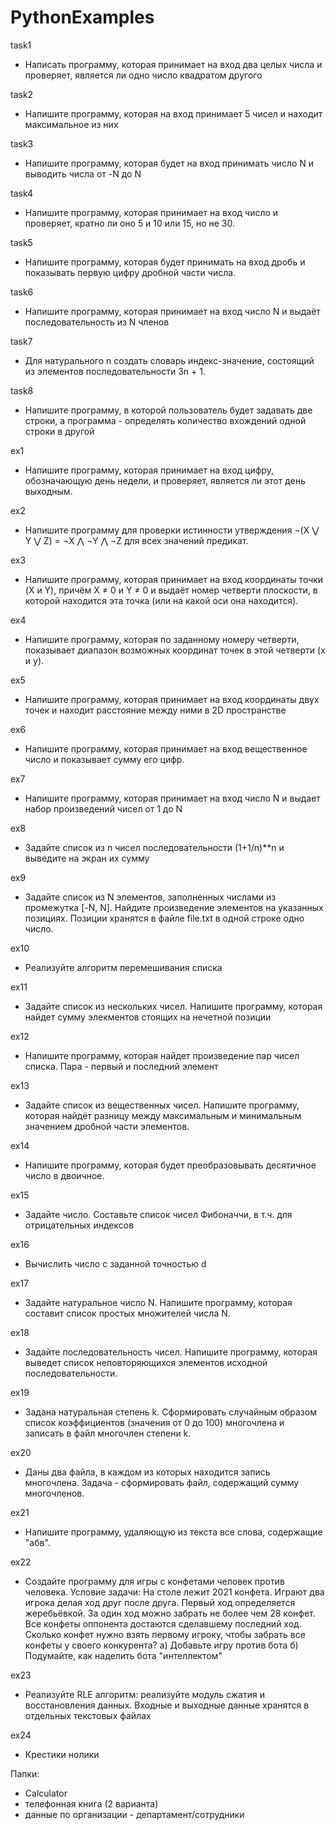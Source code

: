 # PythonExamples
task1
* Написать программу, которая принимает на вход два целых числа и проверяет, является ли одно число квадратом другого

task2
* Напишите программу, которая на вход принимает 5 чисел и находит максимальное из них
 
task3
* Напишите программу, которая будет на вход принимать число N и выводить числа от -N до N

task4
* Напишите программу, которая принимает на вход число и проверяет, кратно ли оно 5 и 10 или 15, но не 30.

task5
* Напишите программу, которая будет принимать на вход дробь и показывать первую цифру дробной части числа.


task6
* Напишите программу, которая принимает на вход число N и выдаёт последовательность из N членов

task7
* Для натурального n создать словарь индекс-значение, состоящий из элементов последовательности 3n + 1.

task8
* Напишите программу, в которой пользователь будет задавать две строки, а программа - определять количество вхождений одной строки в другой

ex1
* Напишите программу, которая принимает на вход цифру, обозначающую день недели, и проверяет, является ли этот день выходным.

ex2
* Напишите программу для проверки истинности утверждения ¬(X ⋁ Y ⋁ Z) = ¬X ⋀ ¬Y ⋀ ¬Z для всех значений предикат.

ex3
* Напишите программу, которая принимает на вход координаты точки (X и Y), причём X ≠ 0 и Y ≠ 0 и выдаёт номер четверти плоскости, в которой находится эта точка (или на какой оси она находится).

ex4
* Напишите программу, которая по заданному номеру четверти, показывает диапазон возможных координат точек в этой четверти (x и y).

ex5
* Напишите программу, которая принимает на вход координаты двух точек и находит расстояние между ними в 2D пространстве

ex6
* Напишите программу, которая принимает на вход вещественное число и показывает сумму его цифр.

ex7
* Напишите программу, которая принимает на вход число N и выдает набор произведений чисел от 1 до N

ex8
* Задайте список из n чисел последовательности (1+1/n)**n и выведите на экран их сумму

ex9
* Задайте список из N элементов, заполненных числами из промежутка [-N, N]. Найдите произведение элементов на указанных позициях. Позиции хранятся в файле file.txt в одной строке одно число.

ex10
* Реализуйте алгоритм перемешивания списка

ex11
* Задайте список из нескольких чисел. Напишите программу, которая найдет сумму элекментов стоящих на нечетной позиции

ex12
* Напишите программу, которая найдет произведение пар чисел списка. Пара - первый и последний элемент

ex13
* Задайте список из вещественных чисел. Напишите программу, которая найдёт разницу между максимальным и минимальным значением дробной части элементов.

ex14
* Напишите программу, которая будет преобразовывать десятичное число в двоичное. 

ex15
* Задайте число. Составьте список чисел Фибоначчи, в т.ч. для отрицательных индексов

ex16
* Вычислить число c заданной точностью d

ex17
* Задайте натуральное число N. Напишите программу, которая составит список простых множителей числа N.

ex18
* Задайте последовательность чисел. Напишите программу, которая выведет список неповторяющихся элементов исходной последовательности.

ex19
* Задана натуральная степень k. Сформировать случайным образом список коэффициентов (значения от 0 до 100) многочлена и записать в файл многочлен степени k.

ex20
* Даны два файла, в каждом из которых находится запись многочлена. Задача - сформировать файл, содержащий сумму многочленов.

ex21
* Напишите программу, удаляющую из текста все слова, содержащие "абв".

ex22
* Создайте программу для игры с конфетами человек против человека. Условие задачи: На столе лежит 2021 конфета. Играют два игрока делая ход друг после друга. Первый ход определяется жеребьёвкой. За один ход можно забрать не более чем 28 конфет. Все конфеты оппонента достаются сделавшему последний ход. Сколько конфет нужно взять первому игроку, чтобы забрать все конфеты у своего конкурента? a) Добавьте игру против бота б) Подумайте, как наделить бота "интеллектом"

ex23
* Реализуйте RLE алгоритм: реализуйте модуль сжатия и восстановления данных. Входные и выходные данные хранятся в отдельных текстовых файлах

ex24
* Крестики нолики

Папки:
* Calculator
* телефонная книга (2 варианта)
* данные по организации - департамент/сотрудники
